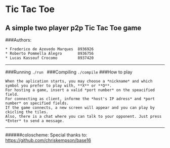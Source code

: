 Tic Tac Toe
===========
A simple two player p2p Tic Tac Toe game
----------------------------------------

###Authors:

	* Frederico de Azevedo Marques	8936926
	* Roberto Pommella Alegro		8936756
	* Lucas Kassouf Crocomo			8937420

* * *

###Running
	```
	./run 
	```
###Compiling
	```
	./compile
	```
###How to play

	When the aplication starts, you may choose a *nickname* and which symbol you prefer to play with, **X** or **O**.
	For hosting a game, insert a valid *port number* on the speacified field.
	For connecting as client, informe the *host's IP adress* and *port number* on specified fields.
	If the game connects, a new screen will appear and you can play by ckicling the tiles. 
	Also, there is a chat where you can talk to your opponent. Just press *Enter* to send a message.
	
* * *

######coloscheme:
Special thanks to:
https://github.com/chriskempson/base16
